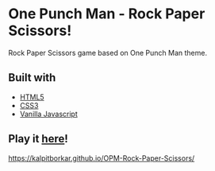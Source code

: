 # One Punch Man - Rock Paper Scissors!
Rock Paper Scissors game based on One Punch Man theme.

## Built with
- [HTML5](https://html5.org/)
- [CSS3](https://www.w3.org/Style/CSS/Overview.en.html)
- [Vanilla Javascript](https://www.javascript.com/)

## Play it [here](https://kalpitborkar.github.io/OPM-Rock-Paper-Scissors/)!
https://kalpitborkar.github.io/OPM-Rock-Paper-Scissors/
